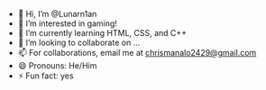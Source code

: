 - 👋 Hi, I’m @Lunarn1an
- 👀 I’m interested in gaming!
- 🌱 I’m currently learning HTML, CSS, and C++
- 💞️ I’m looking to collaborate on ...
- 📫 For collaborations, email me at chrismanalo2429@gmail.com
- 😄 Pronouns: He/Him
- ⚡ Fun fact: yes

<!---
Lunarn1an/Lunarn1an is a ✨ special ✨ repository because its `README.md` (this file) appears on your GitHub profile.
You can click the Preview link to take a look at your changes.
--->
